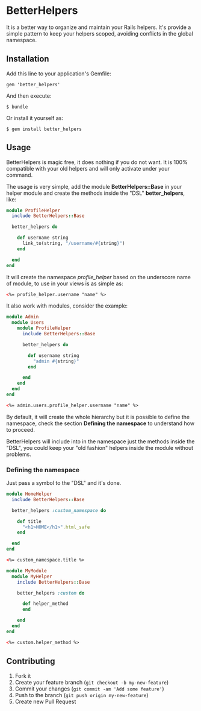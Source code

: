 # BetterHelpers

It is a better way to organize and maintain your Rails helpers. It's provide a simple pattern to keep your helpers scoped, avoiding conflicts in the global namespace.

## Installation

Add this line to your application's Gemfile:

    gem 'better_helpers'

And then execute:

    $ bundle

Or install it yourself as:

    $ gem install better_helpers

## Usage

BetterHelpers is magic free, it does nothing if you do not want. It is 100% compatible with your old helpers and will only activate under your command.

The usage is very simple, add the module **BetterHelpers::Base** in your helper module and create the methods inside the "DSL" **better_helpers**, like:

```ruby
module ProfileHelper
  include BetterHelpers::Base

  better_helpers do

    def username string
      link_to(string, "/username/#{string}")
    end

  end
end
```

It will create the namespace *profile_helper* based on the underscore name of module, to use in your views is as simple as:

```html
<%= profile_helper.username "name" %>
```

It also work with modules, consider the example:

```ruby
module Admin
  module Users
    module ProfileHelper
      include BetterHelpers::Base

      better_helpers do

        def username string
          "admin #{string}"
        end

      end
    end
  end
end
```

```html
<%= admin.users.profile_helper.username "name" %>
```

By default, it will create the whole hierarchy but it is possible to define the namespace, check the section **Defining the namespace** to understand how to proceed.

BetterHelpers will include into in the namespace just the methods inside the "DSL", you could keep your "old fashion" helpers inside the module without problems.

### Defining the namespace

Just pass a symbol to the "DSL" and it's done.

```ruby
module HomeHelper
  include BetterHelpers::Base

  better_helpers :custom_namespace do

    def title
      "<h1>HOME</h1>".html_safe
    end

  end
end
```

```html
<%= custom_namespace.title %>
```

```ruby
module MyModule
  module MyHelper
    include BetterHelpers::Base

    better_helpers :custom do

      def helper_method
      end

    end
  end
end
```

```html
<%= custom.helper_method %>
```

## Contributing

1. Fork it
2. Create your feature branch (`git checkout -b my-new-feature`)
3. Commit your changes (`git commit -am 'Add some feature'`)
4. Push to the branch (`git push origin my-new-feature`)
5. Create new Pull Request
